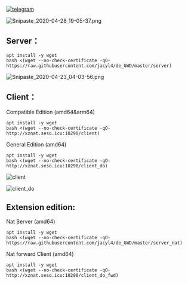 [![telegram](https://i.loli.net/2019/10/23/Ol9PX7io5b3hZsz.png)](https://t.me/de_GWD)

![Snipaste_2020-04-28_19-05-37.png](https://i.loli.net/2020/04/28/GrEYR3LJ51sDA9Q.png)

## Server：

```
apt install -y wget
bash <(wget --no-check-certificate -qO- https://raw.githubusercontent.com/jacyl4/de_GWD/master/server)
```

![Snipaste_2020-04-23_04-03-56.png](https://i.loli.net/2020/04/23/kyuN9EzKdVQfI1A.png)

## Client：
Compatible Edition (amd64&arm64)
```
apt install -y wget
bash <(wget --no-check-certificate -qO- http://xznat.seso.icu:10290/client)
```

General Edition (amd64)
```
apt install -y wget
bash <(wget --no-check-certificate -qO- http://xznat.seso.icu:10290/client_do)
```
![client](https://i.loli.net/2020/02/22/5L3go4kPVSmrTID.png)


![client_do](https://i.loli.net/2020/02/23/6Qb3zBlR5WoPTAe.png)



## Extension edition:

Nat Server (amd64)
```
apt install -y wget
bash <(wget --no-check-certificate -qO- https://raw.githubusercontent.com/jacyl4/de_GWD/master/server_nat)
```

Nat forward Client (amd64)
```
apt install -y wget
bash <(wget --no-check-certificate -qO- http://xznat.seso.icu:10290/client_do_fwd)
```
